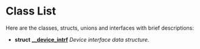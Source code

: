 
# Class List


Here are the classes, structs, unions and interfaces with brief descriptions:

* **struct** [**\_\_device\_intrf**](struct____device__intrf.md) _Device interface data structure._     

